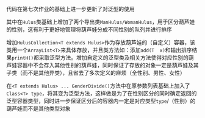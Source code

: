 代码在第七次作业的基础上进一步更新了对泛型的使用

其中在`Hulus`类基础上增加了两个导出类`ManHulus/WomanHulus`，用于区分葫芦娃的性别，这有利于更好地管理将葫芦娃分成不同性别的队列并进行排序

增加`HulusCollection<T extends Hulus>`作为存放葫芦娃的（自定义）容器，该类用一个`ArrayList<T>`来具体存放，并且类方法如：添加`add(T  x)`和输出排序结果`printH()`都采取泛型方法。增加自定义的泛型类及相关方法使得对应性别的葫芦娃容器中不会存入其他性别的葫芦娃，同时保证了存放的对象一定是葫芦娃及其子类（而不是其他异类），且省去了多次定义的麻烦（全性别、男性、女性）

在`<T extends Hulus> ... GenderDivide()`方法中在原参数列表基础上加入了`Class<T> type`，将其变为泛型方法，这样做是为了在性别区分的同时确定返回的泛型容器类型，同时进一步保证区分后的容器内一定是对应类型`type`/（性别）的葫芦娃而不是其他类型对象

